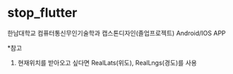 # stop_flutter

한남대학교 컴퓨터통신무인기술학과 캡스톤디자인(졸업프로젝트) Android/IOS APP

*참고
1. 현재위치를 받아오고 싶다면 RealLats(위도), RealLngs(경도)를 사용
